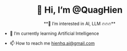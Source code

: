 <h1 align="center">👋 Hi, I’m @QuagHien</h1>

<p align="center">**👀 I’m interested in AI, LLM 🔥🔥🔥**</p>
  
- 🌱 I’m currently learning Artificial Intelligence
  
- 📫 How to reach me [hienhq.ai@gmail.com](mailto:hienhq.ai@gmail.com)



<!---
QuagHien/QuagHien is a ✨ special ✨ repository because its `README.md` (this file) appears on your GitHub profile.
You can click the Preview link to take a look at your changes.
--->
